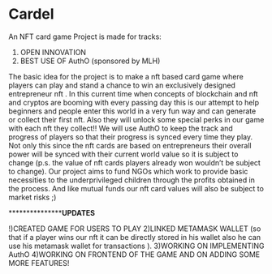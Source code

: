 
# Cardel
An NFT card game
Project is made for tracks:
1) OPEN INNOVATION
2) BEST USE OF AuthO (sponsored by MLH)

The basic idea for the project is to make a nft based card game where players can play and stand a chance to win an exclusively designed entrepreneur nft .
In this current time when concepts of blockchain and nft and cryptos are booming with every passing day this is our attempt to help beginners and people enter this world in a very fun way and can generate or collect their first nft.
Also they will unlock some special perks in our game with each nft they collect!!
We will use AuthO to keep the track and progress of players so that their progress is synced every time they play.
Not only this since the nft cards are based on entrepreneurs their overall power will be synced with their current world value so it is subject to change (p.s. the value of nft cards players already won wouldn’t be subject to change).
Our project aims to fund NGOs which work to provide basic necessities to the underprivileged children through the profits obtained in the process.
And like mutual funds our nft card values will also be subject to market risks ;) 

*******************************************************UPDATES****************************************


!)CREATED GAME FOR USERS TO PLAY
2)LINKED METAMASK WALLET (so that if a player wins our nft it can be directly stored in his wallet also he can use his metamask wallet for transactions ).
3)WORKING ON IMPLEMENTING AuthO
4)WORKING ON FRONTEND OF THE GAME AND ON ADDING SOME MORE FEATURES!

